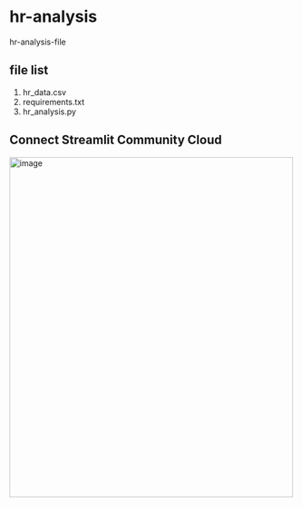 # hr-analysis
hr-analysis-file
## file list
1. hr_data.csv
2. requirements.txt
3. hr_analysis.py
## Connect Streamlit Community Cloud
<img width="500" height="600" alt="image" src="https://github.com/user-attachments/assets/13da6ce1-e584-4bf6-8d0f-90a2398fd5db" />
